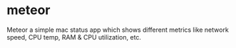 # meteor
Meteor a simple mac status app which shows different metrics like network speed, CPU temp, RAM &amp; CPU utilization, etc.
